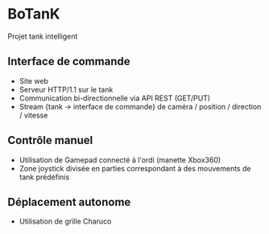 # BoTanK
Projet tank intelligent

## Interface de commande
- Site web
- Serveur HTTP/1.1 sur le tank
- Communication bi-directionnelle via API REST (GET/PUT)
- Stream {tank -> interface de commande} de caméra / position / direction / vitesse

## Contrôle manuel
- Utilisation de Gamepad connecté à l'ordi (manette Xbox360)
- Zone joystick divisée en parties correspondant à des mouvements de tank prédéfinis 

## Déplacement autonome
- Utilisation de grille Charuco
